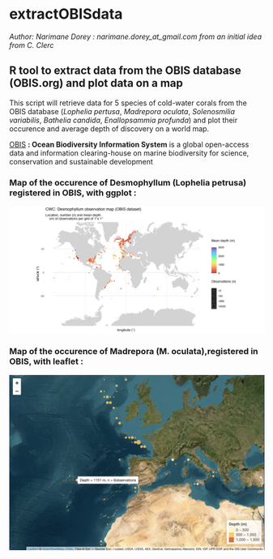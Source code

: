 # extractOBISdata
*Author: Narimane Dorey : narimane.dorey_at_gmail.com from an initial idea from C. Clerc*

## R tool to extract data from the OBIS database (OBIS.org) and plot data on a map

This script will retrieve data for 5 species of cold-water corals from the OBIS database (*Lophelia pertusa*, *Madrepora oculata*, *Solenosmilia variabilis*, *Bathelia candida*, *Enallopsammia profunda*) and plot their occurence and average depth of discovery on a world map.

[OBIS](https://obis.org) **: Ocean Biodiversity Information System** is a global open-access data and information clearing-house on marine biodiversity for science, conservation and sustainable development


### Map of the occurence of Desmophyllum (Lophelia petrusa) registered in OBIS, with ggplot :

![Desmophyllum map](https://github.com/DrUrchin/extractOBISdata/blob/main/Desmophyllumpoints_map.png)

### Map of the occurence of Madrepora (M. oculata),registered in OBIS, with leaflet :

![Madrepora map](https://github.com/DrUrchin/extractOBISdata/blob/main/Madrepora_leaflet_interactivemap.png)
